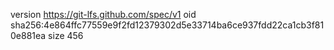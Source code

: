 version https://git-lfs.github.com/spec/v1
oid sha256:4e864ffc77559e9f2fd12379302d5e33714ba6ce937fdd22ca1cb3f810e881ea
size 456
